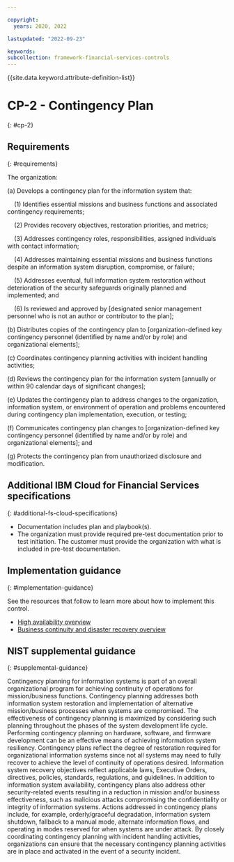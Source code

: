 ```yaml
---

copyright:
  years: 2020, 2022

lastupdated: "2022-09-23"

keywords: 
subcollection: framework-financial-services-controls
---
```


{{site.data.keyword.attribute-definition-list}}

# CP-2 - Contingency Plan
{: #cp-2}

## Requirements
{: #requirements}

The organization:

(a) Develops a contingency plan for the information system that:

&nbsp;&nbsp;&nbsp;&nbsp;(1) Identifies essential missions and business functions and associated contingency requirements;

&nbsp;&nbsp;&nbsp;&nbsp;(2) Provides recovery objectives, restoration priorities, and metrics;

&nbsp;&nbsp;&nbsp;&nbsp;(3) Addresses contingency roles, responsibilities, assigned individuals with contact information;

&nbsp;&nbsp;&nbsp;&nbsp;(4) Addresses maintaining essential missions and business functions despite an information system disruption, compromise, or failure;

&nbsp;&nbsp;&nbsp;&nbsp;(5) Addresses eventual, full information system restoration without deterioration of the security safeguards originally planned and implemented; and

&nbsp;&nbsp;&nbsp;&nbsp;(6) Is reviewed and approved by [designated senior management personnel who is not an author or contributor to the plan];

(b) Distributes copies of the contingency plan to [organization-defined key contingency personnel (identified by name and/or by role) and organizational elements];

(c) Coordinates contingency planning activities with incident handling activities;

(d) Reviews the contingency plan for the information system [annually or within 90 calendar days of significant changes];

(e) Updates the contingency plan to address changes to the organization, information system, or environment of operation and problems encountered during contingency plan implementation, execution, or testing;

(f) Communicates contingency plan changes to [organization-defined key contingency personnel (identified by name and/or by role) and organizational elements]; and

(g) Protects the contingency plan from unauthorized disclosure and modification.

## Additional IBM Cloud for Financial Services specifications
{: #additional-fs-cloud-specifications}

- Documentation includes plan and playbook(s).
- The organization must provide required pre-test documentation prior to test initiation. The customer must provide the organization with what is included in pre-test documentation.

## Implementation guidance
{: #implementation-guidance}

See the resources that follow to learn more about how to implement this control.

- [High availability overview](/docs/framework-financial-services?topic=framework-financial-services-shared-high-availability)
- [Business continuity and disaster recovery overview](/docs/framework-financial-services?topic=framework-financial-services-shared-bcdr)

## NIST supplemental guidance
{: #supplemental-guidance}

Contingency planning for information systems is part of an overall organizational program for achieving continuity of operations for mission/business functions. Contingency planning addresses both information system restoration and implementation of alternative mission/business processes when systems are compromised. The effectiveness of contingency planning is maximized by considering such planning throughout the phases of the system development life cycle. Performing contingency planning on hardware, software, and firmware development can be an effective means of achieving information system resiliency. Contingency plans reflect the degree of restoration required for organizational information systems since not all systems may need to fully recover to achieve the level of continuity of operations desired. Information system recovery objectives reflect applicable laws, Executive Orders, directives, policies, standards, regulations, and guidelines. In addition to information system availability, contingency plans also address other security-related events resulting in a reduction in mission and/or business effectiveness, such as malicious attacks compromising the confidentiality or integrity of information systems. Actions addressed in contingency plans include, for example, orderly/graceful degradation, information system shutdown, fallback to a manual mode, alternate information flows, and operating in modes reserved for when systems are under attack. By closely coordinating contingency planning with incident handling activities, organizations can ensure that the necessary contingency planning activities are in place and activated in the event of a security incident.

